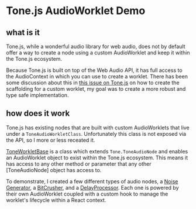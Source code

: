 # Tone.js AudioWorklet Demo

## what is it

Tone.js, while a wonderful audio library for web audio, does not by default offer a way to create a node using a custom AudioWorklet and keep it within the Tone.js ecosystem.

Because Tone.js is built on top of the Web Audio API, it has full access to the AudioContext in which you can use to create a worklet. There has been some discussion about this in [this issue on Tone.js](https://github.com/Tonejs/Tone.js/issues/1138) on how to create the scaffolding for a custom worklet, my goal was to create a more robust and type safe implementation.

## how does it work

Tone.js has existing nodes that are built with custom AudioWorklets that live under a `ToneAudioWorkletClass`. Unfortunately this class is not exposed via the API, so I more or less receated it.

[ToneWorkletBase](/src/lib/ToneWorkletBase.ts) is a class which extends `Tone.ToneAudioNode` and enables an AudioWorklet object to exist within the Tone.js ecosystem. This means it has access to any other method or parameter that any other [ToneAudioNode] object has access to.

To demonstrate, I created a few different types of audio nodes, a [Noise Generator](src/lib/NoiseNode.ts), a [BitCrusher](/src/lib/BitCrusherNode.ts), and a [DelayProcessor](src/lib/DelayNode.ts). Each one is powered by their own AudioWorklet coupled with a custom hook to manage the worklet's lifecycle within a React context.
